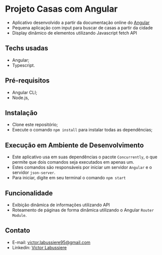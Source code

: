 # Projeto Casas com Angular

- Aplicativo desenvolvido a partir da documentação online do [Angular](https://angular.io/quick-start)
- Pequena aplicação com input para buscar de casas a partir da cidade
- Display dinâmico de elementos utilizando Javascript fetch API

## Techs usadas
- Angular;
- Typescript.

## Pré-requisitos
- Angular CLI;
- Node.js,

## Instalação
- Clone este repositório;
- Execute o comando `npm install` para instalar todas as dependências;

## Execução em Ambiente de Desenvolvimento
- Este aplicativo usa em suas dependências o pacote `Concurrently`, o que permite que dois comandos seja executados em apenas um.
- Estes comandos são responsáveis por iniciar um servidor `Angular` e o servidor `json-server`.
- Para iniciar, digite em seu terminal o comando `npm start`

## Funcionalidade 
- Exibição dinâmica de informações utilizando API
- Roteamento de páginas de forma dinâmica utilizando o Angular `Router Module`.

## Contato
- E-mail: [victor.labussiere95@gmail.com](mailto:'victor.labussiere95@gmail.com')
- Linkedin: [Victor Labussiere](https://linkedin.com/in/victorlabussiere)